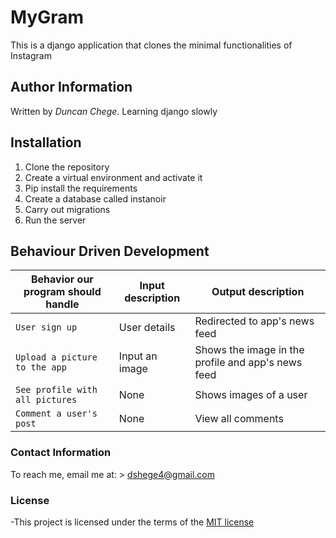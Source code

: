# MyGram

This is a django application that clones the minimal functionalities of Instagram 

## Author Information
Written by *Duncan Chege*. Learning django slowly

## Installation

1. Clone the repository
2. Create a virtual environment and activate it
3. Pip install the requirements
4. Create a database called instanoir
5. Carry out migrations
6. Run the server

## Behaviour Driven Development

| Behavior our program should handle | Input description |  Output description
| --- | --- | --- |
| `User sign up` | User details| Redirected to app's news feed
| `Upload a picture to the app` | Input an image |  Shows the image in the profile and app's news feed
| `See profile with all pictures` | None |  Shows images of a user
| `Comment a user's post` | None |  View all comments


### Contact Information

To reach me, email me at: > dshege4@gmail.com


### License

-This project is licensed under the terms of the [MIT license](https://github.com/dunyung1/Web-work/blob/master/MIT%20License)
